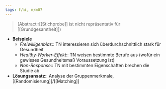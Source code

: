 ```yaml
---
tags: f/📊, m/m07
---
```

> (Abstract::[[Stichprobe]] ist nicht repräsentativ für [[Grundgesamtheit]])
- **Beispiele** 
	- *Freiwilligenbias*:: TN interessieren sich überdurchschnittlich stark für Gesundheit
	- *Healthy-Worker-Effekt*:: TN weisen bestimmte Berufe aus (wofür ein gewisses Gesundheitsmaß Voraussetzung ist)
	- *Non-Response*:: TN mit bestimmten Eigenschaften brechen die Studie ab
- **Lösungsansatz**:: Analyse der Gruppenmerkmale, [[Randomisierung]]/[[Matching]]